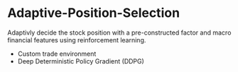 # Adaptive-Position-Selection
Adaptivly decide the stock position with a pre-constructed factor and macro financial features using reinforcement learning.

- Custom trade environment
- Deep Deterministic Policy Gradient (DDPG)


